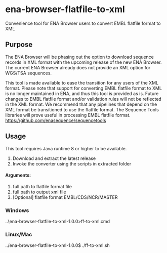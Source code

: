 # ena-browser-flatfile-to-xml
Convenience tool for ENA Browser users to convert EMBL flatfile format to XML

## Purpose

The ENA Browser will be phasing out the option to download sequence records in XML format with the upcoming release of the
new ENA Browser. The current ENA Browser already does not provide an XML option for WGS/TSA sequences.
 
This tool is made available to ease the transition for any users of the XML format. Please note that support for converting
EMBL flatfile format to XML is no longer maintained in ENA, and thus this tool is provided as is. Future changes to EMBL flatfile 
format and/or validation rules will not be reflected in the XML format.
We recommend that any pipelines that depend on the XML format be transitioned to use the flatfile format. The Sequence Tools libraries
will prove useful in processing EMBL flatfile format.
https://github.com/enasequence/sequencetools

## Usage
This tool requires Java runtime 8 or higher to be available. 

1. Download and extract the latest release 
2. Invoke the converter using the scripts in extracted folder

#### Arguments:
1. full path to flatfile format file
2. full path to output xml file
3. [Optional] flatfile format EMBL/CDS/NCR/MASTER

### Windows
..\ena-browser-flatfile-to-xml-1.0.0>ff-to-xml.cmd <full-path-to-flat-file> <full-path-to-output-xml-file>

### Linux/Mac
../ena-browser-flatfile-to-xml-1.0.0$ ./ff-to-xml.sh <full-path-to-flat-file> <full-path-to-output-xml-file>
